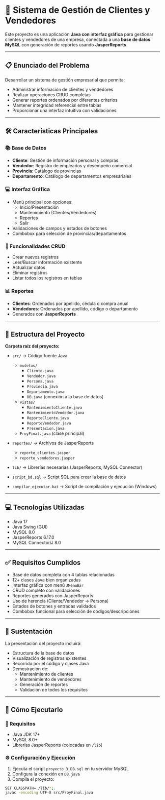 # 🏢 Sistema de Gestión de Clientes y Vendedores

Este proyecto es una aplicación **Java con interfaz gráfica** para gestionar clientes y vendedores de una empresa, conectada a una **base de datos MySQL** con generación de reportes usando **JasperReports**.

---

## 📋 Enunciado del Problema

Desarrollar un sistema de gestión empresarial que permita:

- Administrar información de clientes y vendedores  
- Realizar operaciones CRUD completas  
- Generar reportes ordenados por diferentes criterios  
- Mantener integridad referencial entre tablas  
- Proporcionar una interfaz intuitiva con validaciones  

---

## 🛠️ Características Principales

### 📚 Base de Datos

- **Cliente**: Gestión de información personal y compras  
- **Vendedor**: Registro de empleados y desempeño comercial  
- **Provincia**: Catálogo de provincias  
- **Departamento**: Catálogo de departamentos empresariales  

### 💻 Interfaz Gráfica

- Menú principal con opciones:
  - Inicio/Presentación  
  - Mantenimiento (Clientes/Vendedores)  
  - Reportes  
  - Salir  
- Validaciones de campos y estados de botones  
- Combobox para selección de provincias/departamentos  

### 🔄 Funcionalidades CRUD

- Crear nuevos registros  
- Leer/Buscar información existente  
- Actualizar datos  
- Eliminar registros  
- Listar todos los registros en tablas  

### 📊 Reportes

- **Clientes**: Ordenados por apellido, cédula o compra anual  
- **Vendedores**: Ordenados por apellido, código o departamento  
- Generados con **JasperReports**  

---

## 🚀 Estructura del Proyecto

**Carpeta raíz del proyecto:**

- `src/` → Código fuente Java  
  - `modelos/`  
    - `Cliente.java`  
    - `Vendedor.java`  
    - `Persona.java`  
    - `Provincia.java`  
    - `Departamento.java`  
    - `DB.java` (conexión a la base de datos)  
  - `vistas/`  
    - `MantenimientoCliente.java`  
    - `MantenimientoVendedor.java`  
    - `ReporteCliente.java`  
    - `ReporteVendedor.java`  
    - `Presentacion.java`  
  - `ProyFinal.java` (clase principal)

- `reportes/` → Archivos de JasperReports  
  - `reporte_clientes.jasper`  
  - `reporte_vendedores.jasper`

- `lib/` → Librerías necesarias (JasperReports, MySQL Connector)

- `script_bd.sql` → Script SQL para crear la base de datos

- `compilar_ejecutar.bat` → Script de compilación y ejecución (Windows)

---

## 💻 Tecnologías Utilizadas

- Java 17  
- Java Swing (GUI)  
- MySQL 8.0  
- JasperReports 6.17.0  
- MySQL Connector/J 8.0  

---

## ✅ Requisitos Cumplidos

- Base de datos completa con 4 tablas relacionadas  
- 12+ clases Java bien organizadas  
- Interfaz gráfica con menú `JMenuBar`  
- CRUD completo con validaciones  
- Reportes generados con JasperReports  
- Uso de herencia (Cliente/Vendedor → Persona)  
- Estados de botones y entradas validados  
- Combobox funcional para selección de códigos/descripciones  

---

## 🎥 Sustentación

La presentación del proyecto incluirá:

- Estructura de la base de datos  
- Visualización de registros existentes  
- Recorrido por el código y clases Java  
- Demostración de:
  - Mantenimiento de clientes  
  - Mantenimiento de vendedores  
  - Generación de reportes  
  - Validación de todos los requisitos  

---

## 🚀 Cómo Ejecutarlo

### 🔧 Requisitos

- Java JDK 17+  
- MySQL 8.0+  
- Librerías JasperReports (colocadas en `/lib`)  

### ⚙️ Configuración y Ejecución

1. Ejecuta el script `proyecto_3_DB.sql` en tu servidor MySQL  
2. Configura la conexión en `DB.java`  
3. Compila el proyecto:

```bash
SET CLASSPATH=./lib/*;.
javac -encoding UTF-8 src/ProyFinal.java

